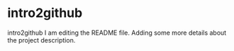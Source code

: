 # intro2github
intro2github
I am editing the README file. Adding some more details about the project
 description.
